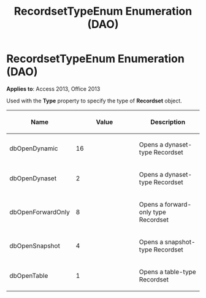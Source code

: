 ﻿---
title: RecordsetTypeEnum Enumeration (DAO)
TOCTitle: RecordsetTypeEnum Enumeration
ms:assetid: 674020f3-bcf3-884d-1c6a-7db794a6606a
ms:mtpsurl: https://msdn.microsoft.com/library/Ff195231(v=office.15)
ms:contentKeyID: 48545357
ms.date: 09/18/2015
mtps_version: v=office.15
---

# RecordsetTypeEnum Enumeration (DAO)


**Applies to**: Access 2013, Office 2013

Used with the **Type** property to specify the type of **Recordset** object.

<table>
<colgroup>
<col style="width: 33%" />
<col style="width: 33%" />
<col style="width: 33%" />
</colgroup>
<thead>
<tr class="header">
<th><p>Name</p></th>
<th><p>Value</p></th>
<th><p>Description</p></th>
</tr>
</thead>
<tbody>
<tr class="odd">
<td><p>dbOpenDynamic</p></td>
<td><p>16</p></td>
<td><p>Opens a dynaset-type Recordset</p></td>
</tr>
<tr class="even">
<td><p>dbOpenDynaset</p></td>
<td><p>2</p></td>
<td><p>Opens a dynaset-type Recordset</p></td>
</tr>
<tr class="odd">
<td><p>dbOpenForwardOnly</p></td>
<td><p>8</p></td>
<td><p>Opens a forward-only type Recordset</p></td>
</tr>
<tr class="even">
<td><p>dbOpenSnapshot</p></td>
<td><p>4</p></td>
<td><p>Opens a snapshot-type Recordset</p></td>
</tr>
<tr class="odd">
<td><p>dbOpenTable</p></td>
<td><p>1</p></td>
<td><p>Opens a table-type Recordset</p></td>
</tr>
</tbody>
</table>

